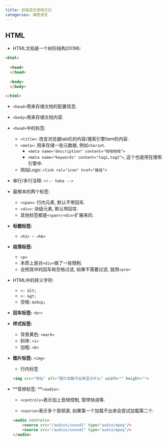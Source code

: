 ```yaml
---
title: 前端语言使用日记
categories: 编程语言
---
```




## HTML

* HTML文档是一个树形结构(DOM):

```html
<html>
  
  <head>
  </head>
  
  <body>
  </body>
  
</html>
```

* `<head>`用来存储文档的配置信息.
* `<body>`用来存储文档内容.

* `<head>`中的标签:
  * `<title>`: 改变浏览器tab栏的内容/搜索引擎item的内容.
  * `<meta>`: 用来存储一些元数据, 例如`charset`.
    * `<meta name="description" content="哈哈哈哈">`
    * `<meta name="keywords" content="tag1,tag2">`, 这个也是用在搜索引擎中.
  * 网站Logo: `<link rel="icon" href="路径">`
* 单行/多行注释: `<!-- haha -->`

* 最根本的两个标签:

  * `<span>`: 行内元素, 默认不带回车.
  * `<div>`: 块级元素, 默认带回车.
  * 其他标签都是`<span>/<div>`扩展来的.

* **标题标签:**

  * `<h1> ~ <h6>`

* **段落标签:**

  * `<p>`
  * 本质上是对`<div>`做了一些限制.
  * 会把其中的回车和空格过滤, 如果不需要过滤, 就用`<pre>`

* HTML中的转义字符:

  * `<: &lt;`
  * `>: &gt;`
  * 空格: `&nbsp;`

* **回车标签:** `<br>`

* **样式标签:**

  * 背景黄色: `<mark>`
  * 斜体: `<i>`
  * 加粗: `<b>`

* **图片标签:** `<img>`

  * 行内标签

  ```html
  <img src="地址" alt="图片加载不出来显示什么" width="" height="">
  ```

* **音频标签: **`<audio>`: 

  * `<controls>`表示加上音频控制, 暂停快进等.

  * `<source>`表示多个音频源, 如果第一个加载不出来会尝试加载第二个.


  ```html
  <audio controls>
      <source src="/audios/sound1" type="audio/mpeg"/>
      <source src="/audios/sound2" type="audio/mpeg"/>
  </audio>
  ```

  
